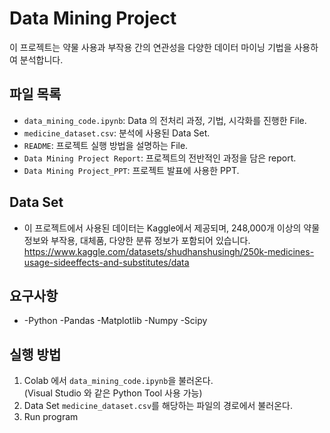 # Data Mining Project 
이 프로젝트는 약물 사용과 부작용 간의 연관성을 다양한 데이터 마이닝 기법을 
사용하여 분석합니다. 
## 파일 목록 
- `data_mining_code.ipynb`: Data 의 전처리 과정, 기법, 시각화를 진행한 File.
- `medicine_dataset.csv`: 분석에 사용된 Data Set.
- `README`: 프로젝트 실행 방법을 설명하는 File.
- `Data Mining Project Report`: 프로젝트의 전반적인 과정을 담은 report.
- `Data Mining Project_PPT`: 프로젝트 발표에 사용한 PPT. 
## Data Set 
- 이 프로젝트에서 사용된 데이터는 Kaggle에서 제공되며, 248,000개 이상의 약물 정보와 부작용, 대체품, 다양한 분류 정보가 포함되어 있습니다. 
https://www.kaggle.com/datasets/shudhanshusingh/250k-medicines-usage-sideeffects-and-substitutes/data  
## 요구사항 
- -Python -Pandas -Matplotlib -Numpy -Scipy 
## 실행 방법 
1. Colab 에서 `data_mining_code.ipynb`을 불러온다.  
(Visual Studio 와 같은 Python Tool 사용 가능) 
2. Data Set `medicine_dataset.csv`를 해당하는 파일의 경로에서 불러온다. 
3. Run program
